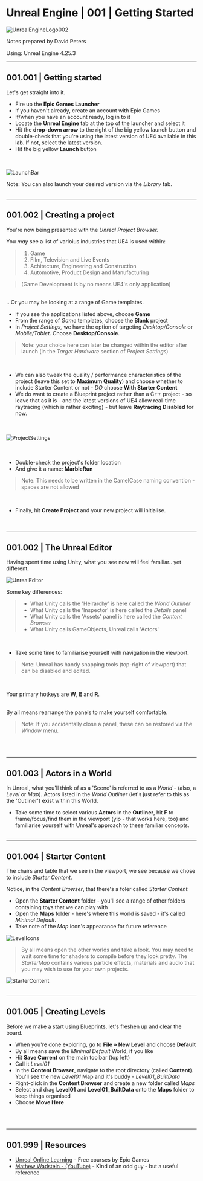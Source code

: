 # Unreal Engine | 001 | Getting Started

![UnrealEngineLogo002](https://user-images.githubusercontent.com/36719180/90347960-a4e68900-e087-11ea-9349-f5a59105b4d2.png)


Notes prepared by David Peters

Using: Unreal Engine 4.25.3 

---

## 001.001 | Getting started

Let's get straight into it.

- Fire up the **Epic Games Launcher**
- If you haven't already, create an account with Epic Games
- If/when you have an account ready, log in to it
- Locate the **Unreal Engine** tab at the top of the launcher and select it
- Hit the **drop-down arrow** to the right of the big yellow launch button and double-check that you're using the latest version of UE4 available in this lab. If not, select the latest version.
- Hit the big yellow **Launch** button  
<br>

![LaunchBar](https://user-images.githubusercontent.com/36719180/90474783-2fa7b080-e17a-11ea-8aef-b6ef6d01b22b.png)

Note: You can also launch your desired version via the *Library* tab.
<br><br>

---

## 001.002 | Creating a project

You're now being presented with the *Unreal Project Browser.*

You *may* see a list of varioius industries that UE4 is used within:

>1. Game
>2. Film, Television and Live Events
>3. Achitecture, Engineering and Construction
>4. Automotive, Product Design and Manufacturing

>(Game Development is by no means UE4's only application)  


<br>
.. Or you may be looking at a range of Game templates.

- If you see the applications listed above, choose **Game** 
- From the range of *Game* templates, choose the **Blank** project
- In *Project Settings,* we have the option of targeting *Desktop/Console* or *Mobile/Tablet*. Choose **Desktop/Console**.

>Note: your choice here can later be changed within the editor after launch (in the *Target Hardware* section of *Project Settings*)  


<br>

- We can also tweak the quality / performance characteristics of the project (leave this set to **Maximum Quality**) and choose whether to include Starter Content or not - *DO* choose **With Starter Content**
- We do want to create a Blueprint project rather than a C++ project - so leave that as it is - and the latest versions of UE4 allow real-time raytracing (which is rather exciting) - but leave **Raytracing Disabled** for now.  
<br><br>

![ProjectSettings](https://user-images.githubusercontent.com/36719180/90495055-41984c00-e198-11ea-8b40-2238dd3ecfb9.png)  
<br><br>


- Double-check the project's folder location
- And give it a name: **MarbleRun**  

>Note: This needs to be written in the CamelCase naming convention - spaces are not allowed  


<br>

- Finally, hit **Create Project** and your new project will initialise.  
<br><br>

---
## 001.002 | The Unreal Editor  

Having spent time using Unity, what you see now will feel familiar.. yet different.  

![UnrealEditor](https://user-images.githubusercontent.com/36719180/90500101-8921d680-e19e-11ea-939c-b39ad9477ed9.png)  


Some key differences:

>- What Unity calls the 'Heirarchy' is here called the *World Outliner*
>- What Unity calls the 'Inspector' is here called the *Details* panel
>- What Unity calls the 'Assets' panel is here called the *Content Browser*
>- What Unity calls GameObjects, Unreal calls 'Actors'

<br>

- Take some time to familiarise yourself with navigation in the viewport.

>Note: Unreal has handy snapping tools (top-right of viewport) that can be disabled and edited.

<br>

Your primary hotkeys are **W**, **E** and **R**.  
<br>

By all means rearrange the panels to make yourself comfortable.  
>Note: If you accidentally close a panel, these can be restored via the *Window* menu.  


<br><br>

---

## 001.003 | Actors in a World

In Unreal, what you'll think of as a 'Scene' is referred to as a *World* - (also, a *Level* or *Map*). Actors listed in the *World Outliner* (let's just refer to this as the 'Outliner') exist within this World. 

- Take some time to select various **Actors** in the **Outliner**, hit **F** to frame/focus/find them in the viewport (yip - that works here, too) and familiarise yourself with Unreal's approach to these familiar concepts.
<br><br>


---

## 001.004 | Starter Content

The chairs and table that we see in the viewport, we see because we chose to include *Starter Content*.

Notice, in the *Content Browser*, that there's a foler called *Starter Content.*

- Open the **Starter Content** folder - you'll see a range of other folders containing toys that we can play with
- Open the **Maps** folder - here's where this world is saved - it's called *Minimal Default*.
- Take note of the *Map* icon's appearance for future reference

![LevelIcons](https://user-images.githubusercontent.com/36719180/90502676-55e14680-e1a2-11ea-91cc-e179a4f4104d.png)

>By all means open the other worlds and take a look. You may need to wait some time for shaders to compile before they look pretty. The *StarterMap* contains various particle effects, materials and audio that you may wish to use for your own projects.  

![StarterContent](https://user-images.githubusercontent.com/36719180/90503630-e10f0c00-e1a3-11ea-8d0b-4568943e2c0b.png)
<br><br>

---

## 001.005 | Creating Levels

Before we make a start using Blueprints, let's freshen up and clear the board.

- When you're done exploring, go to **File » New Level** and choose **Default**
- By all means save the *Minimal Default* World, if you like
- Hit **Save Current** on the main toolbar (top left)
- Call it *Level01*
- In the **Content Browser**, navigate to the root directory (called **Content**). You'll see the new *Level01* Map and it's buddy - *Level01_BuiltData*
- Right-click in the **Content Browser** and create a new folder called *Maps*
- Select and drag **Level01** and **Level01_BuiltData** onto the **Maps** folder to keep things organised
- Choose **Move Here**

<br><br>


---

## 001.999 | Resources

- [Unreal Online Learning](https://www.unrealengine.com/en-US/onlinelearning-courses) - Free courses by Epic Games
- [Mathew Wadstein - (YouTube)](https://www.unrealengine.com/en-US/onlinelearning-courses) - Kind of an odd guy - but a useful reference



